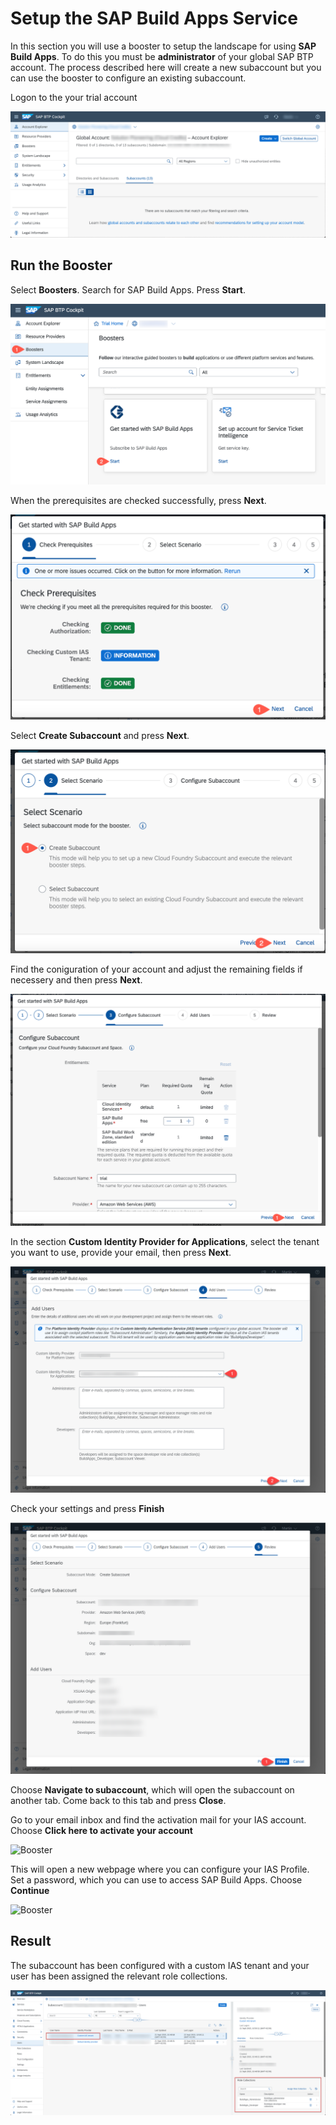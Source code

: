 # Setup the SAP Build Apps Service

In this section you will use a booster to setup the landscape for using **SAP Build Apps**. To do this you must be **administrator** of your global SAP BTP account. The process described here will create a new subaccount but you can use the booster to configure an existing subaccount.


Logon to the your trial account

![Global account](./images/newbooster00.png)


## Run the Booster

Select **Boosters**. Search for SAP Build Apps. Press **Start**.

![Booster](./images/trialbooster01_steps.png)

When the prerequisites are checked successfully, press **Next**.

![Booster](./images/trialbooster02_steps.png)

Select **Create Subaccount** and press **Next**.

![Booster](./images/trialbooster03_steps.png)

Find the coniguration of your account and adjust the remaining fields if necessery and then press **Next**.

![Booster](./images/trialbooster04_steps.png)

In the section **Custom Identity Provider for Applications**, select the tenant you want to use, provide your email, then press **Next**.

![Booster](./images/newbooster05_steps.png)

Check your settings and press **Finish**

![Booster](./images/newbooster06_steps.png)

Choose **Navigate to subaccount**, which will open the subaccount on another tab. Come back to this tab and press **Close**.

Go to your email inbox and find the activation mail for your IAS account. Choose **Click here to activate your account**

![Booster](./images/newbooster08_steps.png)

This will open a new webpage where you can configure your IAS Profile. Set a password, which you can use to access SAP Build Apps. Choose **Continue**

![Booster](./images/newbooster09_steps.png)

## Result

The subaccount has been configured with a custom IAS tenant and your user has been assigned the relevant role collections.

![Booster](./images/newbooster12_boxes.png)

